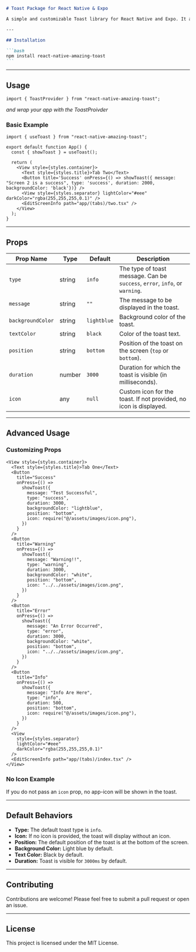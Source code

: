 ````markdown
# Toast Package for React Native & Expo

A simple and customizable Toast library for React Native and Expo. It allows you to show toast messages with different types, customizable styles, and positions.

---

## Installation

```bash
npm install react-native-amazing-toast
```
````

---

## Usage

```tsx
import { ToastProvider } from "react-native-amazing-toast";
```

_and wrap your app with the ToastProivder_

### **Basic Example**

```tsx
import { useToast } from "react-native-amazing-toast";

export default function App() {
  const { showToast } = useToast();

  return (
    <View style={styles.container}>
      <Text style={styles.title}>Tab Two</Text>
      <Button title='Success' onPress={() => showToast({ message: "Screen 2 is a success", type: 'success', duration: 2000, backgroundColor: 'black'})} />
      <View style={styles.separator} lightColor="#eee" darkColor="rgba(255,255,255,0.1)" />
      <EditScreenInfo path="app/(tabs)/two.tsx" />
    </View>
  );
}
```

---

## Props

| Prop Name         | Type   | Default     | Description                                                                 |
| ----------------- | ------ | ----------- | --------------------------------------------------------------------------- |
| `type`            | string | `info`      | The type of toast message. Can be `success`, `error`, `info`, or `warning`. |
| `message`         | string | `""`        | The message to be displayed in the toast.                                   |
| `backgroundColor` | string | `lightblue` | Background color of the toast.                                              |
| `textColor`       | string | `black`     | Color of the toast text.                                                    |
| `position`        | string | `bottom`    | Position of the toast on the screen (`top` or `bottom`).                    |
| `duration`        | number | `3000`      | Duration for which the toast is visible (in milliseconds).                  |
| `icon`            | any    | `null`      | Custom icon for the toast. If not provided, no icon is displayed.           |

---

## Advanced Usage

### **Customizing Props**

```tsx
<View style={styles.container}>
  <Text style={styles.title}>Tab One</Text>
  <Button
    title="Success"
    onPress={() =>
      showToast({
        message: "Test Successful",
        type: "success",
        duration: 3000,
        backgroundColor: "lightblue",
        position: "bottom",
        icon: require("@/assets/images/icon.png"),
      })
    }
  />
  <Button
    title="Warning"
    onPress={() =>
      showToast({
        message: "Warning!!",
        type: "warning",
        duration: 3000,
        backgroundColor: "white",
        position: "bottom",
        icon: "../../assets/images/icon.png",
      })
    }
  />
  <Button
    title="Error"
    onPress={() =>
      showToast({
        message: "An Error Occurred",
        type: "error",
        duration: 3000,
        backgroundColor: "white",
        position: "bottom",
        icon: "../../assets/images/icon.png",
      })
    }
  />
  <Button
    title="Info"
    onPress={() =>
      showToast({
        message: "Info Are Here",
        type: "info",
        duration: 500,
        position: "bottom",
        icon: require("@/assets/images/icon.png"),
      })
    }
  />
  <View
    style={styles.separator}
    lightColor="#eee"
    darkColor="rgba(255,255,255,0.1)"
  />
  <EditScreenInfo path="app/(tabs)/index.tsx" />
</View>
```

### **No Icon Example**

If you do not pass an `icon` prop, no app-icon will be shown in the toast.

---

## Default Behaviors

- **Type:** The default toast type is `info`.
- **Icon:** If no icon is provided, the toast will display without an icon.
- **Position:** The default position of the toast is at the bottom of the screen.
- **Background Color:** Light blue by default.
- **Text Color:** Black by default.
- **Duration:** Toast is visible for `3000ms` by default.

---

## Contributing

Contributions are welcome! Please feel free to submit a pull request or open an issue.

---

## License

This project is licensed under the MIT License.

```
